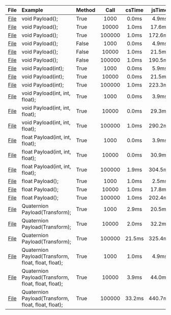 | File      | Example   |  Method   | Call      | csTime    | jsTime    | luaTime   | csResult  | jsResult  | luaResult |
| :----:    | :----     |  :----    | :----:    | :----:    | :----:    | :----:    | :----:    | :----:    | :----:    |
| [File](./Assets/CScripts/Examples/Example1.cs)       | void Payload();       | True       | 1000       | 0.0ms       | 4.9ms       | 3.9ms       | `null`       | `null`       | `null`       |
| [File](./Assets/CScripts/Examples/Example1.cs)       | void Payload();       | True       | 10000       | 1.0ms       | 17.6ms       | 22.5ms       | `null`       | `null`       | `null`       |
| [File](./Assets/CScripts/Examples/Example1.cs)       | void Payload();       | True       | 100000       | 1.0ms       | 172.6ms       | 242.5ms       | `null`       | `null`       | `null`       |
| [File](./Assets/CScripts/Examples/Example2.cs)       | void Payload();       | False       | 1000       | 0.0ms       | 4.9ms       | 5.9ms       | `null`       | `null`       | `null`       |
| [File](./Assets/CScripts/Examples/Example2.cs)       | void Payload();       | False       | 10000       | 1.0ms       | 21.5ms       | 39.1ms       | `null`       | `null`       | `null`       |
| [File](./Assets/CScripts/Examples/Example2.cs)       | void Payload();       | False       | 100000       | 1.0ms       | 190.5ms       | 349.7ms       | `null`       | `null`       | `null`       |
| [File](./Assets/CScripts/Examples/Example3.cs)       | void Payload(int);       | True       | 1000       | 0.0ms       | 5.9ms       | 2.9ms       | `null`       | `null`       | `null`       |
| [File](./Assets/CScripts/Examples/Example3.cs)       | void Payload(int);       | True       | 10000       | 0.0ms       | 21.5ms       | 25.4ms       | `null`       | `null`       | `null`       |
| [File](./Assets/CScripts/Examples/Example3.cs)       | void Payload(int);       | True       | 100000       | 1.0ms       | 223.3ms       | 281.4ms       | `null`       | `null`       | `null`       |
| [File](./Assets/CScripts/Examples/Example4.cs)       | void Payload(int, int, float);       | True       | 1000       | 0.0ms       | 3.9ms       | 3.9ms       | `null`       | `null`       | `null`       |
| [File](./Assets/CScripts/Examples/Example4.cs)       | void Payload(int, int, float);       | True       | 10000       | 0.0ms       | 29.3ms       | 32.2ms       | `null`       | `null`       | `null`       |
| [File](./Assets/CScripts/Examples/Example4.cs)       | void Payload(int, int, float);       | True       | 100000       | 1.0ms       | 290.2ms       | 316.6ms       | `null`       | `null`       | `null`       |
| [File](./Assets/CScripts/Examples/Example5.cs)       | float Payload(int, int, float);       | True       | 1000       | 0.0ms       | 3.9ms       | 6.2ms       | 1501500       | 1501500       | 1501500       |
| [File](./Assets/CScripts/Examples/Example5.cs)       | float Payload(int, int, float);       | True       | 10000       | 0.0ms       | 30.9ms       | 34.4ms       | 1.500183E+08       | 1.50015E+08       | 150015000       |
| [File](./Assets/CScripts/Examples/Example5.cs)       | float Payload(int, int, float);       | True       | 100000       | 1.9ms       | 304.5ms       | 360.0ms       | 1.500022E+10       | 1.500015E+10       | 15000150000       |
| [File](./Assets/CScripts/Examples/Example6.cs)       | float Payload();       | True       | 1000       | 1.0ms       | 2.5ms       | 2.9ms       | 6000       | 6000       | 6000       |
| [File](./Assets/CScripts/Examples/Example6.cs)       | float Payload();       | True       | 10000       | 1.0ms       | 17.8ms       | 27.4ms       | 60000       | 60000       | 60000       |
| [File](./Assets/CScripts/Examples/Example6.cs)       | float Payload();       | True       | 100000       | 1.0ms       | 202.4ms       | 265.8ms       | 600000       | 600000       | 600000       |
| [File](./Assets/CScripts/Examples/Example7.cs)       | Quaternion Payload(Transform);       | True       | 1000       | 2.9ms       | 20.5ms       | 11.7ms       | (0.3, 0.3, 0.3, -0.8)       | (0.3, 0.3, 0.3, -0.8)       | `null`       |
| [File](./Assets/CScripts/Examples/Example7.cs)       | Quaternion Payload(Transform);       | True       | 10000       | 2.0ms       | 32.2ms       | 32.2ms       | (-0.1, -0.1, -0.1, 1.0)       | (-0.1, -0.1, -0.1, 1.0)       | `null`       |
| [File](./Assets/CScripts/Examples/Example7.cs)       | Quaternion Payload(Transform);       | True       | 100000       | 21.5ms       | 325.4ms       | 367.4ms       | (-0.5, -0.4, -0.4, 0.6)       | (-0.5, -0.4, -0.4, 0.6)       | `null`       |
| [File](./Assets/CScripts/Examples/Example8.cs)       | Quaternion Payload(Transform, float, float, float);       | True       | 1000       | 1.0ms       | 4.9ms       | 4.9ms       | (-0.4, -0.5, -0.7, -0.2)       | (-0.4, -0.5, -0.7, -0.2)       | (-0.4, -0.5, -0.7, -0.2)       |
| [File](./Assets/CScripts/Examples/Example8.cs)       | Quaternion Payload(Transform, float, float, float);       | True       | 10000       | 3.9ms       | 44.0ms       | 40.1ms       | (0.4, 0.5, 0.7, 0.0)       | (0.4, 0.5, 0.7, 0.0)       | (0.4, 0.5, 0.7, 0.0)       |
| [File](./Assets/CScripts/Examples/Example8.cs)       | Quaternion Payload(Transform, float, float, float);       | True       | 100000       | 33.2ms       | 440.7ms       | 417.2ms       | (-0.1, -0.1, -0.2, -1.0)       | (-0.1, -0.1, -0.2, -1.0)       | (-0.1, -0.1, -0.2, -1.0)       |